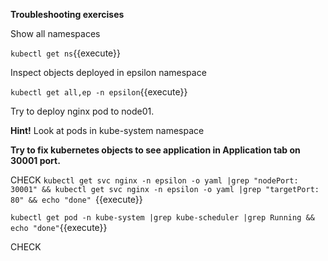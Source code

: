 **Troubleshooting exercises**

Show all namespaces

`kubectl get ns`{{execute}}


Inspect objects deployed in epsilon namespace

`kubectl get all,ep -n epsilon`{{execute}}


Try to deploy nginx pod to node01.

**Hint!**
Look at pods in kube-system namespace

**Try to fix kubernetes objects to see application in Application tab on 30001 port.**

CHECK
`kubectl get svc nginx -n epsilon -o yaml |grep "nodePort: 30001" && kubectl get svc nginx -n epsilon -o yaml |grep "targetPort: 80" && echo "done" `{{execute}}

`kubectl get pod -n kube-system |grep kube-scheduler |grep Running && echo "done"`{{execute}}

CHECK